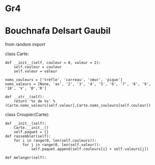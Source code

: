 # Gr4
# Bouchnafa Delsart Gaubil

from random import 


class Carte:


    def __init__(self, couleur = 0, valeur = 2):
        self.couleur = couleur
        self.valeur = valeur

    noms_couleurs = ['trèfle', 'carreau', 'cœur', 'pique']
    noms_valeurs = [None, 'as', '2', '3', '4', '5', '6', '7', '8', '9', '10', 'V', 'D','R']

    def __str__(self):
        return '%s de %s' % (Carte.noms_valeurs[self.valeur],Carte.noms_couleurs[self.couleur])

        
class Croupier(Carte):
	
	def __init__(self):
		Carte.__init__()
		self.paquet = []
	def rassembler(self):
		for i in range(0, len(self.couleurs)):
			for j in range(0, len(self.valeur)):
				self.paquet.append(self.couleurs[i] + self.valeurs[j])

	def melanger(self): 
	
